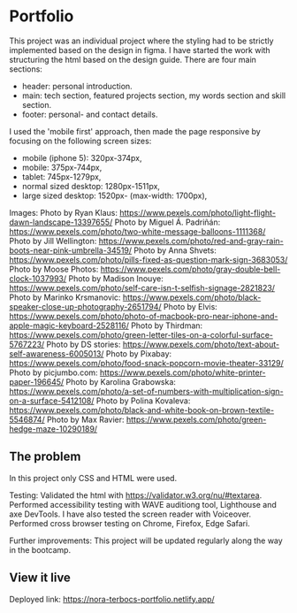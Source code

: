 # Portfolio

This project was an individual project where the styling had to be strictly implemented based on the design in figma.
I have started the work with structuring the html based on the design guide.
There are four main sections:

- header: personal introduction.
- main: tech section, featured projects section, my words section and skill section.
- footer: personal- and contact details.

I used the 'mobile first' approach, then made the page responsive by focusing on the following screen sizes:

- mobile (iphone 5): 320px-374px,
- mobile: 375px-744px,
- tablet: 745px-1279px,
- normal sized desktop: 1280px-1511px,
- large sized desktop: 1520px- (max-width: 1700px),

Images:
Photo by Ryan Klaus: https://www.pexels.com/photo/light-flight-dawn-landscape-13397655/
Photo by Miguel Á. Padriñán: https://www.pexels.com/photo/two-white-message-balloons-1111368/
Photo by Jill Wellington: https://www.pexels.com/photo/red-and-gray-rain-boots-near-pink-umbrella-34519/
Photo by Anna Shvets: https://www.pexels.com/photo/pills-fixed-as-question-mark-sign-3683053/
Photo by Moose Photos: https://www.pexels.com/photo/gray-double-bell-clock-1037993/
Photo by Madison Inouye: https://www.pexels.com/photo/self-care-isn-t-selfish-signage-2821823/
Photo by Marinko Krsmanovic: https://www.pexels.com/photo/black-speaker-close-up-photography-2651794/
Photo by Elvis: https://www.pexels.com/photo/photo-of-macbook-pro-near-iphone-and-apple-magic-keyboard-2528116/
Photo by Thirdman: https://www.pexels.com/photo/green-letter-tiles-on-a-colorful-surface-5767223/
Photo by DS stories: https://www.pexels.com/photo/text-about-self-awareness-6005013/
Photo by Pixabay: https://www.pexels.com/photo/food-snack-popcorn-movie-theater-33129/
Photo by picjumbo.com: https://www.pexels.com/photo/white-printer-paper-196645/
Photo by Karolina Grabowska: https://www.pexels.com/photo/a-set-of-numbers-with-multiplication-sign-on-a-surface-5412108/
Photo by Polina Kovaleva: https://www.pexels.com/photo/black-and-white-book-on-brown-textile-5546874/
Photo by Max Ravier: https://www.pexels.com/photo/green-hedge-maze-10290189/

## The problem

In this project only CSS and HTML were used.

Testing:
Validated the html with https://validator.w3.org/nu/#textarea.
Performed accessibility testing with WAVE auditiong tool, Lighthouse and axe DevTools.
I have also tested the screen reader with Voiceover.
Performed cross browser testing on Chrome, Firefox, Edge Safari.

Further improvements:
This project will be updated regularly along the way in the bootcamp.

## View it live

Deployed link: https://nora-terbocs-portfolio.netlify.app/
